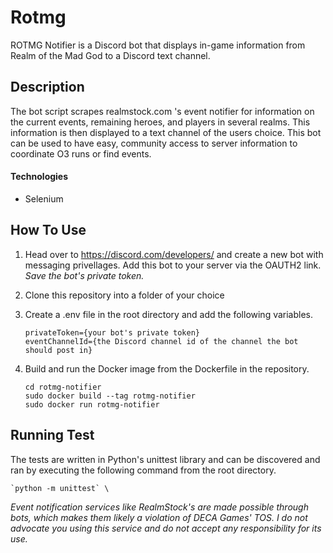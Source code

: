 # Rotmg 

ROTMG Notifier is a Discord bot that displays in-game information from Realm of the Mad God to a Discord text channel.

## Description

The bot script scrapes realmstock.com 's event notifier for information on the current events, remaining heroes, and players in several realms. This information is then displayed to a text channel of the users choice. This bot can be used to have easy, community access to server information to coordinate O3 runs or find events.

#### Technologies

- Selenium

## How To Use

1. Head over to https://discord.com/developers/ and create a new bot with messaging privellages. Add this bot to your server via the OAUTH2 link. *Save the bot's private token.*

2. Clone this repository into a folder of your choice

3. Create a .env file in the root directory and add the following variables.
	
	
	`privateToken={your bot's private token}` \
	`eventChannelId={the Discord channel id of the channel the bot should post in}`
	
	
4. Build and run the Docker image from the Dockerfile in the repository.


	`cd rotmg-notifier`\
	`sudo docker build --tag rotmg-notifier`\
	`sudo docker run rotmg-notifier`
	
## Running Test

The tests are written in Python's unittest library and can be discovered and ran by executing the following command from the root directory.

	`python -m unittest` \
	
	
	
*Event notification services like RealmStock's are made possible through bots, which makes them likely a violation of DECA Games' TOS. I do not advocate you using this service and do not accept any responsibility for its use.*
